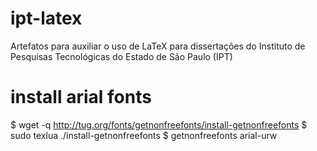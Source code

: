 ipt-latex
=========

Artefatos para auxiliar o uso de LaTeX para dissertações do Instituto de Pesquisas Tecnológicas do Estado de São Paulo (IPT)

install arial fonts
===================

  $ wget -q http://tug.org/fonts/getnonfreefonts/install-getnonfreefonts
  $ sudo texlua ./install-getnonfreefonts
  $ getnonfreefonts arial-urw
